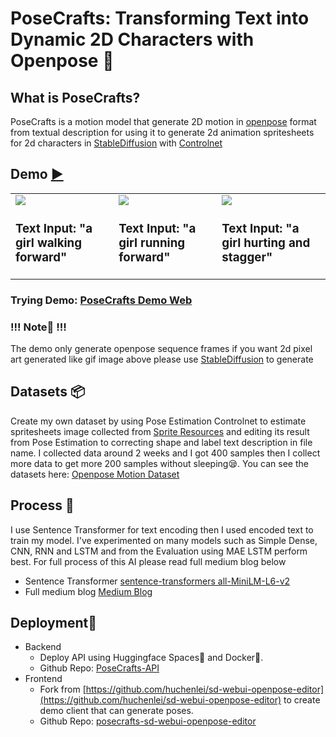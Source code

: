 # PoseCrafts: Transforming Text into Dynamic 2D Characters with Openpose 🏃

## What is PoseCrafts?
PoseCrafts is a motion model that generate 2D motion in [openpose](https://github.com/CMU-Perceptual-Computing-Lab/openpose) format from textual description for using it to generate 2d animation spritesheets for 2d characters in [StableDiffusion](https://github.com/AUTOMATIC1111/stable-diffusion-webui) with [Controlnet](https://github.com/lllyasviel/ControlNet)

## Demo [▶️](https://posecrafts.vercel.app/)
<table>
  <tr>
    <td valign="top">
      <img src="https://github.com/SupeemAFK/PoseCrafts/assets/83326313/5db425dc-7976-41eb-9468-69b05cec789e"/>
      <h3>Text Input: "a girl walking forward"</h3>
    </td>
    <td valign="top">
      <img src="https://github.com/SupeemAFK/PoseCrafts/assets/83326313/3e7b68ec-1f59-412b-8d4e-861bcebb1a19"/>
      <h3>Text Input: "a girl running forward"</h3>
    </td>
    <td valign="top">
      <img src="https://github.com/SupeemAFK/PoseCrafts/assets/83326313/26f6d27d-43b8-4ab0-a385-d46fbb39e27a"/>
      <h3>Text Input: "a girl hurting and stagger"</h3>
    </td>
  </tr>
</table>

### Trying Demo: [PoseCrafts Demo Web](https://posecrafts.vercel.app/)

### !!! Note📢 !!! 
The demo only generate openpose sequence frames if you want 2d pixel art generated like gif image above please use [StableDiffusion](https://github.com/AUTOMATIC1111/stable-diffusion-webui) to generate

## Datasets 📦
Create my own dataset by using Pose Estimation Controlnet to estimate spritesheets image collected from [Sprite Resources](https://www.spriters-resource.com/) and editing its result from Pose Estimation to correcting shape and label text description in file name. I collected data around 2 weeks and I got 400 samples then I collect more data to get more 200 samples without sleeping😪. You can see the datasets here: [Openpose Motion Dataset](https://github.com/SupeemAFK/PoseCrafts/tree/main/datasets)

## Process 🧪
I use Sentence Transformer for text encoding then I used encoded text to train my model. I've experimented on many models such as Simple Dense, CNN, RNN and LSTM and from the Evaluation using MAE LSTM perform best. For full process of this AI please read full medium blog below
- Sentence Transformer
[sentence-transformers all-MiniLM-L6-v2](https://huggingface.co/sentence-transformers/all-MiniLM-L6-v2)
- Full medium blog
[Medium Blog](https://medium.com/@Supeem/posecrafts-transforming-text-into-dynamic-2d-characters-with-openpose-594861900be6)

## Deployment🚀
- Backend
  - Deploy API using Huggingface Spaces🤗 and Docker🐋.
  - Github Repo: [PoseCrafts-API](https://github.com/SupeemAFK/PoseCrafts-API)
- Frontend
  - Fork from [https://github.com/huchenlei/sd-webui-openpose-editor](https://github.com/huchenlei/sd-webui-openpose-editor) to create demo client that can generate poses.
  - Github Repo: [posecrafts-sd-webui-openpose-editor](https://github.com/SupeemAFK/sd-webui-openpose-editor)
